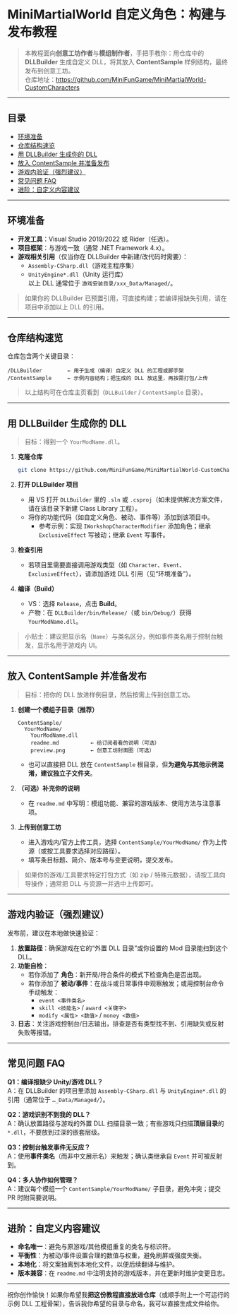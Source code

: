 # MiniMartialWorld 自定义角色：构建与发布教程

> 本教程面向**创意工坊作者**与**模组制作者**，手把手教你：用仓库中的 **DLLBuilder** 生成自定义 DLL，将其放入 **ContentSample** 样例结构，最终发布到创意工坊。  
> 仓库地址：<https://github.com/MiniFunGame/MiniMartialWorld-CustomCharacters>

---

## 目录
- [环境准备](#环境准备)
- [仓库结构速览](#仓库结构速览)
- [用 DLLBuilder 生成你的 DLL](#用-dllbuilder-生成你的-dll)
- [放入 ContentSample 并准备发布](#放入-contentsample-并准备发布)
- [游戏内验证（强烈建议）](#游戏内验证强烈建议)
- [常见问题 FAQ](#常见问题-faq)
- [进阶：自定义内容建议](#进阶自定义内容建议)

---

## 环境准备
- **开发工具**：Visual Studio 2019/2022 或 Rider（任选）。
- **项目框架**：与游戏一致（通常 .NET Framework 4.x）。
- **游戏相关引用**（仅当你在 DLLBuilder 中新建/改代码时需要）：
  - `Assembly-CSharp.dll`（游戏主程序集）
  - `UnityEngine*.dll`（Unity 运行库）  
  以上 DLL 通常位于 `游戏安装目录/xxx_Data/Managed/`。

> 如果你的 DLLBuilder 已预置引用，可直接构建；若编译报缺失引用，请在项目中添加以上 DLL 的引用。

---

## 仓库结构速览
仓库包含两个关键目录：

```
/DLLBuilder        ← 用于生成（编译）自定义 DLL 的工程或脚手架
/ContentSample     ← 示例内容结构；把生成的 DLL 放这里，再按需打包/上传
```

> 以上结构可在仓库主页看到（`DLLBuilder` / `ContentSample` 目录）。

---

## 用 DLLBuilder 生成你的 DLL
> 目标：得到一个 `YourModName.dll`。

1. **克隆仓库**
   ```bash
   git clone https://github.com/MiniFunGame/MiniMartialWorld-CustomCharacters
   ```

2. **打开 DLLBuilder 项目**
   - 用 VS 打开 `DLLBuilder` 里的 `.sln` 或 `.csproj`（如未提供解决方案文件，请在该目录下新建 Class Library 工程）。
   - 将你的功能代码（如自定义角色、被动、事件等）添加到该项目中。  
     - 参考示例：实现 `IWorkshopCharacterModifier` 添加角色；继承 `ExclusiveEffect` 写被动；继承 `Event` 写事件。
   
3. **检查引用**
   - 若项目里需要直接调用游戏类型（如 `Character`、`Event`、`ExclusiveEffect`），请添加游戏 DLL 引用（见“环境准备”）。
   
4. **编译（Build）**
   - VS：选择 `Release`，点击 **Build**。
   - 产物：在 `DLLBuilder/bin/Release/`（或 `bin/Debug/`）获得 `YourModName.dll`。

> 小贴士：建议把显示名（`Name`）与类名区分，例如事件类名用于控制台触发，显示名用于游戏内 UI。

---

## 放入 ContentSample 并准备发布
> 目标：把你的 DLL 放进样例目录，然后按需上传到创意工坊。

1. **创建一个模组子目录（推荐）**
   ```text
   ContentSample/
     YourModName/
       YourModName.dll
       readme.md          ← 给订阅者看的说明（可选）
       preview.png        ← 创意工坊封面图（可选）
   ```

   - 也可以直接把 DLL 放在 `ContentSample` 根目录，但**为避免与其他示例混淆，建议独立子文件夹**。

2. **（可选）补充你的说明**
   - 在 `readme.md` 中写明：模组功能、兼容的游戏版本、使用方法与注意事项。

3. **上传到创意工坊**
   - 进入游戏内/官方上传工具，选择 `ContentSample/YourModName/` 作为上传源（或按工具要求选择对应路径）。
   - 填写条目标题、简介、版本号与变更说明，提交发布。

> 如果你的游戏/工具要求特定打包方式（如 zip / 特殊元数据），请按工具向导操作；通常把 DLL 与资源一并选中上传即可。

---

## 游戏内验证（强烈建议）
发布前，建议在本地做快速验证：

1. **放置路径**：确保游戏在它的“外置 DLL 目录”或你设置的 Mod 目录能扫到这个 DLL。  
2. **功能自检**：
   - 若你添加了 **角色**：新开局/符合条件的模式下检查角色是否出现。
   - 若你添加了 **被动/事件**：在战斗或日常事件中观察触发；或用控制台命令手动触发：  
     - `event <事件类名>`  
     - `skill <技能名>` / `award <关键字>`  
     - `modify <属性> <数值>` / `money <数值>`  
3. **日志**：关注游戏控制台/日志输出，排查是否有类型找不到、引用缺失或反射失败等报错。

---

## 常见问题 FAQ
**Q1：编译报缺少 Unity/游戏 DLL？**  
A：在 DLLBuilder 的项目里添加 `Assembly-CSharp.dll` 与 `UnityEngine*.dll` 的引用（通常位于 `…_Data/Managed/`）。

**Q2：游戏识别不到我的 DLL？**  
A：确认放置路径与游戏的外置 DLL 扫描目录一致；有些游戏只扫描**顶层目录**的 `*.dll`，不要放到过深的嵌套层级。

**Q3：控制台触发事件无反应？**  
A：使用**事件类名**（而非中文展示名）来触发；确认类继承自 `Event` 并可被反射到。

**Q4：多人协作如何管理？**  
A：建议每个模组一个 `ContentSample/YourModName/` 子目录，避免冲突；提交 PR 时附简要说明。

---

## 进阶：自定义内容建议
- **命名唯一**：避免与原游戏/其他模组重复的类名与标识符。
- **平衡性**：为被动/事件设置合理的数值与权重，避免刷屏或强度失衡。
- **本地化**：将文案抽离到本地化文件，以便后续翻译与维护。
- **版本兼容**：在 `readme.md` 中注明支持的游戏版本，并在更新时维护变更日志。

---

祝你创作愉快！如果你希望我**把这份教程直接放进仓库**（或顺手附上一个可运行的示例 DLL 工程骨架），告诉我你希望的目录与命名，我可以直接生成文件给你。

